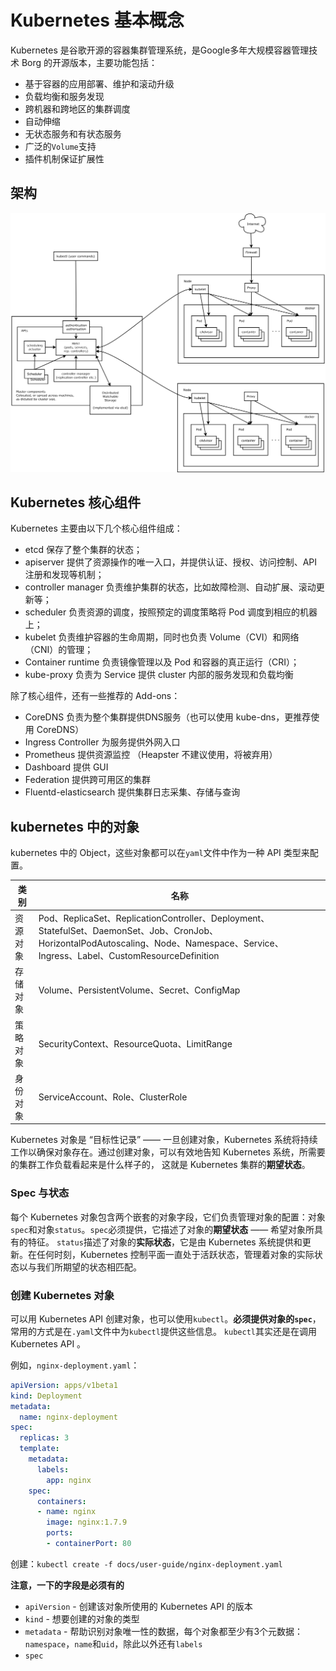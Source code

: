 # Kubernetes 基本概念

Kubernetes 是谷歌开源的容器集群管理系统，是Google多年大规模容器管理技术 Borg 的开源版本，主要功能包括：

- 基于容器的应用部署、维护和滚动升级
- 负载均衡和服务发现
- 跨机器和跨地区的集群调度
- 自动伸缩
- 无状态服务和有状态服务
- 广泛的`Volume`支持
- 插件机制保证扩展性

## 架构
![](../images/architecture.png)

## Kubernetes 核心组件

Kubernetes 主要由以下几个核心组件组成：

- etcd 保存了整个集群的状态；
- apiserver 提供了资源操作的唯一入口，并提供认证、授权、访问控制、API 注册和发现等机制；
- controller manager 负责维护集群的状态，比如故障检测、自动扩展、滚动更新等；
- scheduler 负责资源的调度，按照预定的调度策略将 Pod 调度到相应的机器上；
- kubelet 负责维护容器的生命周期，同时也负责 Volume（CVI）和网络（CNI）的管理；
- Container runtime 负责镜像管理以及 Pod 和容器的真正运行（CRI）；
- kube-proxy 负责为 Service 提供 cluster 内部的服务发现和负载均衡


除了核心组件，还有一些推荐的 Add-ons：

- CoreDNS 负责为整个集群提供DNS服务（也可以使用 kube-dns，更推荐使用 CoreDNS）
- Ingress Controller 为服务提供外网入口
- Prometheus 提供资源监控 （Heapster 不建议使用，将被弃用）
- Dashboard 提供 GUI
- Federation 提供跨可用区的集群
- Fluentd-elasticsearch 提供集群日志采集、存储与查询


## kubernetes 中的对象
kubernetes 中的 Object，这些对象都可以在`yaml`文件中作为一种 API 类型来配置。

| 类别 | 名称 |
| ------ | ------- |
| 资源对象 | Pod、ReplicaSet、ReplicationController、Deployment、StatefulSet、DaemonSet、Job、CronJob、HorizontalPodAutoscaling、Node、Namespace、Service、Ingress、Label、CustomResourceDefinition |
| 存储对象 | Volume、PersistentVolume、Secret、ConfigMap |
| 策略对象 | SecurityContext、ResourceQuota、LimitRange |
| 身份对象 | ServiceAccount、Role、ClusterRole |

Kubernetes 对象是 “目标性记录” —— 一旦创建对象，Kubernetes 系统将持续工作以确保对象存在。通过创建对象，可以有效地告知 Kubernetes 系统，所需要的集群工作负载看起来是什么样子的，
这就是 Kubernetes 集群的**期望状态**。

### Spec 与状态
每个 Kubernetes 对象包含两个嵌套的对象字段，它们负责管理对象的配置：对象`spec`和对象`status`。`spec`必须提供，它描述了对象的**期望状态** —— 希望对象所具有的特征。
`status`描述了对象的**实际状态**，它是由 Kubernetes 系统提供和更新。在任何时刻，Kubernetes 控制平面一直处于活跃状态，管理着对象的实际状态以与我们所期望的状态相匹配。

### 创建 Kubernetes 对象
可以用 Kubernetes API 创建对象，也可以使用`kubectl`。**必须提供对象的`spec`**，常用的方式是在`.yaml`文件中为`kubectl`提供这些信息。
`kubectl`其实还是在调用 Kubernetes API 。

例如，`nginx-deployment.yaml`：
```yaml
apiVersion: apps/v1beta1
kind: Deployment
metadata:
  name: nginx-deployment
spec:
  replicas: 3
  template:
    metadata:
      labels:
        app: nginx
    spec:
      containers:
      - name: nginx
        image: nginx:1.7.9
        ports:
        - containerPort: 80
```

创建：`kubectl create -f docs/user-guide/nginx-deployment.yaml`

**注意，一下的字段是必须有的**
- `apiVersion` - 创建该对象所使用的 Kubernetes API 的版本
- `kind` - 想要创建的对象的类型
- `metadata` -  帮助识别对象唯一性的数据，每个对象都至少有3个元数据：`namespace`，`name`和`uid`，除此以外还有`labels`
- `spec`